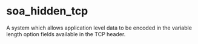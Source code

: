 soa_hidden_tcp
==============

A system which allows application level data to be encoded in the variable length option fields available in the TCP header.

